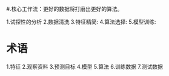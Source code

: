 #.核心工作流：更好的数据将打磨出更好的算法。

1.试探性的分析
2.数据清洗
3.特征精简:
4.算法选择:
5.模型训练:

# 术语
1.特征
2.观察资料
3.预测目标
4.模型
5.算法
6.训练数据
7.测试数据